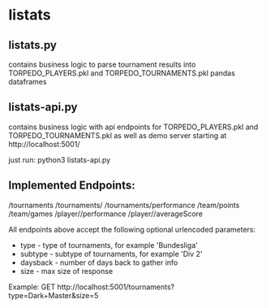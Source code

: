 # listats

## listats.py 
contains business logic to parse tournament results into TORPEDO_PLAYERS.pkl and TORPEDO_TOURNAMENTS.pkl pandas dataframes

## listats-api.py
contains business logic with api endpoints for TORPEDO_PLAYERS.pkl and TORPEDO_TOURNAMENTS.pkl as well as demo server starting at http://localhost:5001/

just run: python3 listats-api.py


## Implemented Endpoints:
/tournaments
/tournaments/<tournamentId>
/tournaments/performance
/team/points
/team/games
/player/<playerName>/performance
/player/<playerName>/averageScore

All endpoints above accept the following optional urlencoded parameters:
- type - type of tournaments, for example 'Bundesliga'
- subtype - subtype of tournaments, for example 'Div 2'
- daysback - number of days back to gather info
- size - max size of response

Example: 
GET http://localhost:5001/tournaments?type=Dark+Master&size=5
